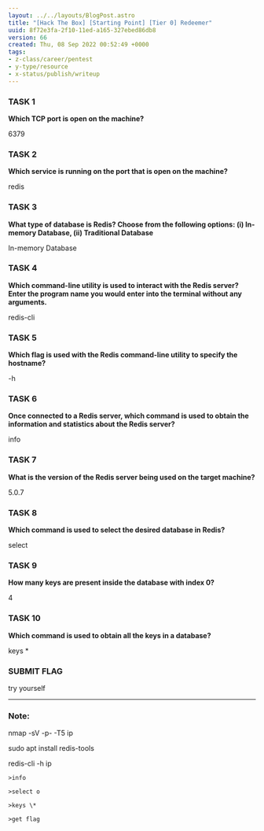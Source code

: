 ```yaml
---
layout: ../../layouts/BlogPost.astro
title: "[Hack The Box] [Starting Point] [Tier 0] Redeemer"
uuid: 8f72e3fa-2f10-11ed-a165-327ebed86db8
version: 66
created: Thu, 08 Sep 2022 00:52:49 +0000
tags:
- z-class/career/pentest
- y-type/resource
- x-status/publish/writeup
---
```


### **TASK 1**

**Which TCP port is open on the machine?**

6379

### **TASK 2**

**Which service is running on the port that is open on the machine?**

redis

### **TASK 3**

**What type of database is Redis? Choose from the following options: (i) In-memory Database, (ii) Traditional Database**

In-memory Database

### **TASK 4**

**Which command-line utility is used to interact with the Redis server? Enter the program name you would enter into the terminal without any arguments.**

redis-cli

### **TASK 5**

**Which flag is used with the Redis command-line utility to specify the hostname?**

\-h

### **TASK 6**

**Once connected to a Redis server, which command is used to obtain the information and statistics about the Redis server?**

info

### **TASK 7**

**What is the version of the Redis server being used on the target machine?**

5\.0.7

### **TASK 8**

**Which command is used to select the desired database in Redis?**

select

### **TASK 9**

**How many keys are present inside the database with index 0?**

4

### **TASK 10**

**Which command is used to obtain all the keys in a database?**

keys \*

### **SUBMIT FLAG**

try yourself

---

### Note:

nmap  -sV  -p-  -T5  ip

sudo apt install redis-tools

redis-cli  -h  ip

    >info

    >select o

    >keys \*

    >get flag
